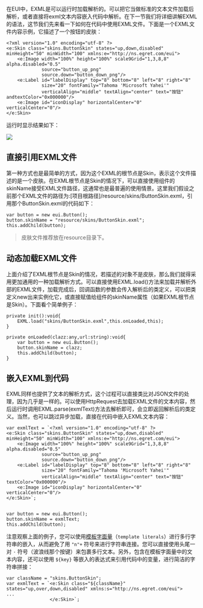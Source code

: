 在EUI中，EXML是可以运行时加载解析的。可以把它当做标准的文本文件加载后解析，或者直接将exml文本内容嵌入代码中解析。在下一节我们将详细讲解EXML的语法，这节我们先来看一下如何在代码中使用EXML文件。下面是一个EXML文件内容示例，它描述了一个按钮的皮肤：

```
<?xml version="1.0" encoding="utf-8" ?> 
<e:Skin class="skins.ButtonSkin" states="up,down,disabled" minHeight="50" minWidth="100" xmlns:e="http://ns.egret.com/eui"> 
	<e:Image width="100%" height="100%" scale9Grid="1,3,8,8" alpha.disabled="0.5"
             source="button_up_png"
             source.down="button_down_png"/> 
    <e:Label id="labelDisplay" top="8" bottom="8" left="8" right="8"
             size="20" fontFamily="Tahoma 'Microsoft Yahei'"
             verticalAlign="middle" textAlign="center" text="按钮" andtextColor="0x000000"/> 
    <e:Image id="iconDisplay" horizontalCenter="0" verticalCenter="0"/> 
</e:Skin>
```

运行时显示结果如下：

![](5604f3f0f0409.png)

## 直接引用EXML文件
第一种方式也是最简单的方式，因为这个EXML的根节点是Skin，表示这个文件描述的是一个皮肤。在EXML根节点是Skin的情况下，可以直接使用组件的skinName接受EXML文件路径，这通常也是最普遍的使用情景。这里我们假设之前那个EXML文件的路径为:[项目根路径]/resource/skins/ButtonSkin.exml，引用那个ButtonSkin.exml的代码如下：

```
var button = new eui.Button();
button.skinName = "resource/skins/ButtonSkin.exml";
this.addChild(button);
```

> 皮肤文件推荐放在resource目录下。

## 动态加载EXML文件

上面介绍了EXML根节点是Skin的情况，若描述的对象不是皮肤，那么我们就得采用更加通用的一种加载解析方式。可以直接使用EXML.load()方法来加载并解析外部的EXML文件，加载完成后，回调函数的参数会传入解析后的类定义，可以把类定义new出来实例化它，或直接赋值给组件的skinName属性（如果EXML根节点是Skin）。下面看个简单例子：

```
private init():void{
    EXML.load("skins/ButtonSkin.exml",this.onLoaded,this);
}

private onLoaded(clazz:any,url:string):void{
    var button = new eui.Button();
    button.skinName = clazz;
    this.addChild(button);
}
```

## 嵌入EXML到代码

EXML同样也提供了文本的解析方式，这个过程可以直接类比对JSON文件的处理，因为几乎是一样的。可以使用HttpRequest去加载EXML文件的文本内容，然后运行时调用EXML.parse(exmlText)方法去解析即可，会立即返回解析后的类定义。当然，也可以跳过异步加载，直接在代码中嵌入EXML文本内容：

```
var exmlText = `<?xml version="1.0" encoding="utf-8" ?> 
<e:Skin class="skins.ButtonSkin" states="up,down,disabled" minHeight="50" minWidth="100" xmlns:e="http://ns.egret.com/eui"> 
	<e:Image width="100%" height="100%" scale9Grid="1,3,8,8" alpha.disabled="0.5"
             source="button_up_png"
             source.down="button_down_png"/> 
    <e:Label id="labelDisplay" top="8" bottom="8" left="8" right="8"
             size="20" fontFamily="Tahoma 'Microsoft Yahei'"
             verticalAlign="middle" textAlign="center" text="按钮" textColor="0x000000"/> 
    <e:Image id="iconDisplay" horizontalCenter="0" verticalCenter="0"/> 
</e:Skin>`;


var button = new eui.Button();
button.skinName = exmlText;
this.addChild(button);
```
注意观察上面的例子，您可以使用[模板字面量](https://developer.mozilla.org/zh-CN/docs/Web/JavaScript/Reference/template_strings)（`template literals`）进行多行字符串的嵌入，从而避免了用 `"n"+` 符号来进行字符串连接。您可以直接使用头尾一对 `·` 符号（波浪线那个按键）来包裹多行文本。另外，包含在模板字面量中的文本内容，还可以使用 `${key}` 等嵌入的表达式来引用代码中的变量，进行简洁的字符串拼接：

```
var className = "skins.ButtonSkin";
var exmlText = `<e:Skin class="${className}" states="up,over,down,disabled" xmlns:s="http://ns.egret.com/eui">                ...
                </e:Skin>`;
```
